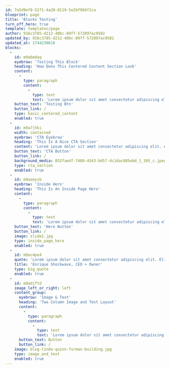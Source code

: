 ```yaml
---
id: 7a5d9ef8-52f1-4a20-8119-5e2bf984f2ca
blueprint: page
title: 'Blocks Testing'
turn_off_hero: true
template: templates/page
author: 916c3785-d212-40bc-89ff-572097ac9582
updated_by: 916c3785-d212-40bc-89ff-572097ac9582
updated_at: 1744230618
blocks:
  -
    id: m9a6mdaq
    eyebrow: 'Testing This Block'
    heading: 'How Does This Centered Content Section Look'
    content:
      -
        type: paragraph
        content:
          -
            type: text
            text: 'Lorem ipsum dolor sit amet consectetur adipiscing elit. Sit amet consectetur adipiscing elit quisque faucibus ex. Adipiscing elit quisque faucibus ex sapien vitae pellentesque.'
    button_text: 'Testing Btn'
    button_link: /
    type: basic_centered_content
    enabled: true
  -
    id: m9a7j5ki
    width: contained
    eyebrow: 'CTA Eyebrow'
    heading: 'This Is A Nice CTA Section'
    content: 'Lorem ipsum dolor sit amet consectetur adipiscing elit. Amet consectetur adipiscing elit quisque faucibus ex sapien. Quisque faucibus ex sapien vitae pellentesque sem placerat. Vitae pellentesque sem placerat in id cursus mi.'
    button_text: 'CTA Button'
    button_link: /
    background_media: 852faedf-7480-4543-bd57-dc1dac085ebd_1_105_c.jpeg
    type: cta_section
    enabled: true
  -
    id: m9aaeysb
    eyebrow: 'Inside Hero'
    heading: 'This Is An Inside Page Hero'
    content:
      -
        type: paragraph
        content:
          -
            type: text
            text: 'Lorem ipsum dolor sit amet consectetur adipiscing elit. Consectetur adipiscing elit quisque faucibus ex sapien vitae. Ex sapien vitae pellentesque sem placerat in id. Placerat in id cursus mi pretium tellus duis. Pretium tellus duis convallis tempus leo eu aenean.'
    button_text: 'Hero Button'
    button_link: /
    image: slide2.jpg
    type: inside_page_hero
    enabled: true
  -
    id: m9ac4pe4
    quote: 'Lorem ipsum dolor sit amet consectetur adipiscing elit. Elit quisque faucibus ex sapien vitae pellentesque sem. Sem placerat in id cursus mi pretium tellus. Tellus duis convallis tempus leo eu aenean sed. Sed diam urna tempor pulvinar vivamus fringilla lacus. Lacus nec metus bibendum egestas iaculis massa nisl. Nisl malesuada lacinia integer nunc posuere ut hendrerit.'
    title: 'Enrique Shockwave, CEO + Owner'
    type: big_quote
    enabled: true
  -
    id: m9adjftd
    image_left_or_right: left
    content_group:
      eyebrow: 'Image & Text'
      heading: 'Two Column Image and Text Layout'
      content:
        -
          type: paragraph
          content:
            -
              type: text
              text: 'Lorem ipsum dolor sit amet consectetur adipiscing elit. Faucibus ex sapien vitae pellentesque sem placerat in. Cursus mi pretium tellus duis convallis tempus leo. Aenean sed diam urna tempor pulvinar vivamus fringilla. Nec metus bibendum egestas iaculis massa nisl malesuada. Integer nunc posuere ut hendrerit semper vel class. Taciti sociosqu ad litora torquent per conubia nostra. Himenaeos orci varius natoque penatibus et magnis dis. Montes nascetur ridiculus mus donec rhoncus eros lobortis.'
      button_text: Button
      button_link: /
    image: blog-linda-quinn-furman-building.jpg
    type: image_and_text
    enabled: true
---
```

